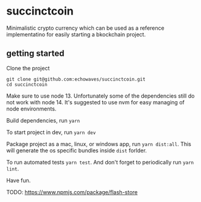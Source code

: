 # succinctcoin

Minimalistic crypto currency which can be used as a reference implementatino for easily starting a bkockchain project.

## getting started

Clone the project
```
git clone git@github.com:echowaves/succinctcoin.git
cd succinctcoin
```
Make sure to use node 13. Unfortunately some of the dependencies still do not work with node 14. It's suggested to use nvm for easy managing of node environments.

Build dependencies, run `yarn`

To start project in dev, run `yarn dev`

Package project as a mac, linux, or windows app, run `yarn dist:all`. This will generate the os specific bundles inside `dist` forlder.

To run automated tests `yarn test`. And don't forget to periodically run `yarn lint`.

Have fun.


TODO:
https://www.npmjs.com/package/flash-store
